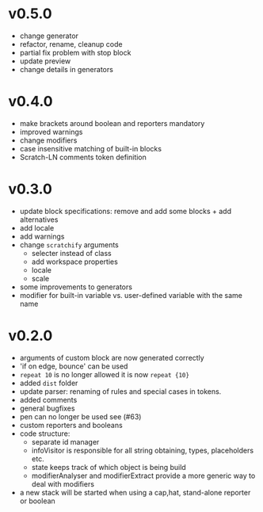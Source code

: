 # v0.5.0
- change generator
- refactor, rename, cleanup code
- partial fix problem with stop block
- update preview
- change details in generators

# v0.4.0
- make brackets around boolean and reporters mandatory 
- improved warnings
- change modifiers
- case insensitive matching of built-in blocks
- Scratch-LN comments token definition


# v0.3.0
- update block specifications: remove and add some blocks + add alternatives
- add locale
- add warnings
- change `scratchify` arguments
    - selecter instead of class
    - add workspace properties
    - locale
    - scale
- some improvements to generators 
- modifier for built-in variable vs. user-defined variable with the same name  

# v0.2.0
- arguments of custom block are now generated correctly
- 'if on edge, bounce' can be used 
- `repeat 10` is no longer allowed it is now `repeat {10}`
- added `dist` folder
- update parser: renaming of rules and special cases in tokens.
- added comments
- general bugfixes
- pen can no longer be used see (#63)
- custom reporters and booleans
- code structure:
    - separate id manager
    - infoVisitor is responsible for all string obtaining, types, placeholders etc.
    - state keeps track of which object is being build
    - modifierAnalyser and modifierExtract provide a more generic way to deal with modifiers
- a new stack will be started when using a cap,hat, stand-alone reporter or boolean    
